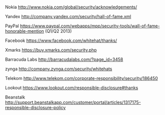 Nokia http://www.nokia.com/global/security/acknowledgements/

Yandex http://company.yandex.com/security/hall-of-fame.xml

PayPal https://www.paypal.com/webapps/mpp/security-tools/wall-of-fame-honorable-mention (Q1/Q2 2013)

Facebook https://www.facebook.com/whitehat/thanks/

Xmarks https://buy.xmarks.com/security.php

Barracuda Labs http://barracudalabs.com/?page_id=3458

zynga http://company.zynga.com/security/whitehats

Telekom http://www.telekom.com/corporate-responsibility/security/186450

Lookout https://www.lookout.com/responsible-disclosure#thanks

Beanstalk http://support.beanstalkapp.com/customer/portal/articles/1317175-responsible-disclosure-policy
